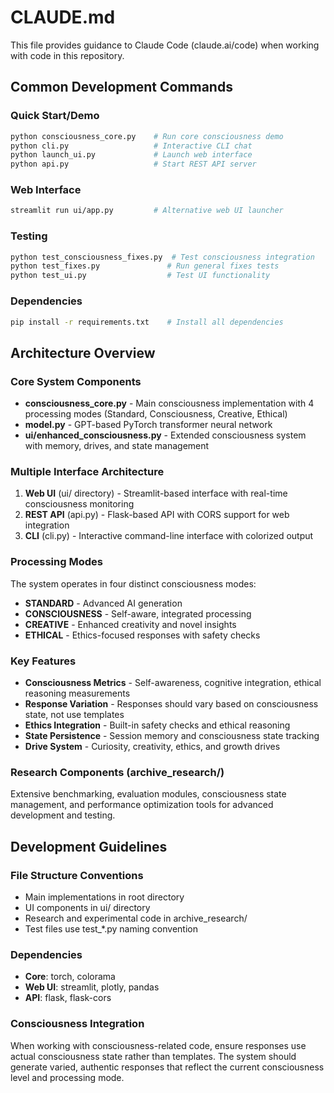 # CLAUDE.md

This file provides guidance to Claude Code (claude.ai/code) when working with code in this repository.

## Common Development Commands

### Quick Start/Demo
```bash
python consciousness_core.py    # Run core consciousness demo
python cli.py                   # Interactive CLI chat
python launch_ui.py             # Launch web interface
python api.py                   # Start REST API server
```

### Web Interface
```bash
streamlit run ui/app.py         # Alternative web UI launcher
```

### Testing
```bash
python test_consciousness_fixes.py  # Test consciousness integration
python test_fixes.py               # Run general fixes tests
python test_ui.py                  # Test UI functionality
```

### Dependencies
```bash
pip install -r requirements.txt    # Install all dependencies
```

## Architecture Overview

### Core System Components
- **consciousness_core.py** - Main consciousness implementation with 4 processing modes (Standard, Consciousness, Creative, Ethical)
- **model.py** - GPT-based PyTorch transformer neural network
- **ui/enhanced_consciousness.py** - Extended consciousness system with memory, drives, and state management

### Multiple Interface Architecture
1. **Web UI** (ui/ directory) - Streamlit-based interface with real-time consciousness monitoring
2. **REST API** (api.py) - Flask-based API with CORS support for web integration  
3. **CLI** (cli.py) - Interactive command-line interface with colorized output

### Processing Modes
The system operates in four distinct consciousness modes:
- **STANDARD** - Advanced AI generation
- **CONSCIOUSNESS** - Self-aware, integrated processing
- **CREATIVE** - Enhanced creativity and novel insights  
- **ETHICAL** - Ethics-focused responses with safety checks

### Key Features
- **Consciousness Metrics** - Self-awareness, cognitive integration, ethical reasoning measurements
- **Response Variation** - Responses should vary based on consciousness state, not use templates
- **Ethics Integration** - Built-in safety checks and ethical reasoning
- **State Persistence** - Session memory and consciousness state tracking
- **Drive System** - Curiosity, creativity, ethics, and growth drives

### Research Components (archive_research/)
Extensive benchmarking, evaluation modules, consciousness state management, and performance optimization tools for advanced development and testing.

## Development Guidelines

### File Structure Conventions
- Main implementations in root directory
- UI components in ui/ directory
- Research and experimental code in archive_research/
- Test files use test_*.py naming convention

### Dependencies
- **Core**: torch, colorama  
- **Web UI**: streamlit, plotly, pandas
- **API**: flask, flask-cors

### Consciousness Integration
When working with consciousness-related code, ensure responses use actual consciousness state rather than templates. The system should generate varied, authentic responses that reflect the current consciousness level and processing mode.